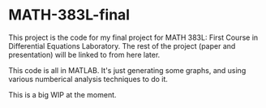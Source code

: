 # MATH-383L-final
This project is the code for my final project for MATH 383L: First Course in Differential Equations Laboratory. The rest of the project (paper and presentation) will be linked to from here later.

This code is all in MATLAB. It's just generating some graphs, and using various numberical analysis techniques to do it.

This is a big WIP at the moment.
